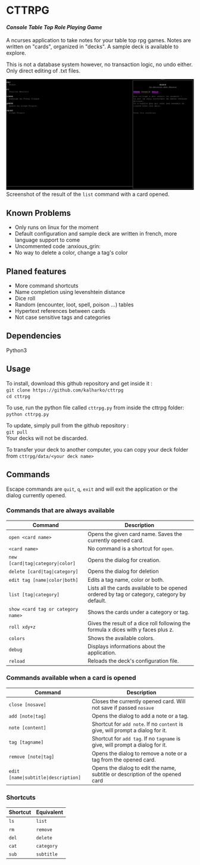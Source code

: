 # **CTTRPG**

#### *Console Table Top Role Playing Game*
A ncurses application to take notes for your table top rpg games. Notes are written on "cards", organized in "decks". A sample deck is available to explore.

This is not a database system however, no transaction logic, no undo either. Only direct editing of .txt files.

![Screenshot of the result of command list with a card opened](/ScreenShots/list_and_card.png)
Screenshot of the result of the `list` command with a card opened.

## **Known Problems**
- Only runs on linux for the moment
- Default configuration and sample deck are written in french, more language support to come
- Uncommented code :anxious_grin:
- No way to delete a color, change a tag's color

## **Planed features**
- More command shortcuts
- Name completion using levenshtein distance
- Dice roll
- Random (encounter, loot, spell, poison ...) tables
- Hypertext references between cards
- Not case sensitive tags and categories


## Dependencies
Python3

## Usage
To install, download this github repository and get inside it :  
`git clone https://github.com/kalharko/cttrpg`  
`cd cttrpg`

To use, run the python file called `cttrpg.py` from inside the cttrpg folder:  
 `python cttrpg.py`

 To update, simply pull from the github repository :  
 `git pull`  
 Your decks will not be discarded.

 To transfer your deck to another computer, you can copy your deck folder from `cttrpg/data/<your deck name>`

## Commands

Escape commands are `quit`, `q`, `exit` and will exit the application or the dialog currently opened.

### Commands that are always available

| Command                           | Description |
|-----------------------------------|-------------|
| `open <card name>`                | Opens the given card name. Saves the currently opened card. |
| `<card name>`                     | No command is a shortcut for `open`. |
| `new [card\|tag\|category\|color]`| Opens the dialog for creation. |
| `delete [card\|tag\|category]`    | Opens the dialog for deletion |
| `edit tag [name\|color\|both]`    | Edits a tag name, color or both. |
| `list [tag\|category]`            | Lists all the cards available to be opened ordered by tag or category, category by default.|
| `show <card tag or category name>`| Shows the cards under a category or tag. |
| `roll xdy+z`                      | Gives the result of a dice roll following the formula x dices with y faces plus z. |
| `colors`                          | Shows the available colors. |
| `debug`                           | Displays informations about the application. |
| `reload`                          | Reloads the deck's configuration file. |


### Commands available when a card is opened

| Command                              | Description |
|------------------------|-------------|
| `close [nosave]`                     | Closes the currently opened card. Will not save if passed `nosave`|
| `add [note\|tag]`                    | Opens the dialog to add a note or a tag. |
| `note [content]`                     | Shortcut for `add note`. If no `content` is give, will prompt a dialog for it.
| `tag [tagname]`                      | Shortcut for `add tag`. If no `tagname` is give, will prompt a dialog for it. |
| `remove [note\|tag]`                 | Opens the dialog to remove a note or a tag from the opened card. |
| `edit [name\|subtitle\|description]` | Opens the dialog to edit the name, subtitle or description of the opened card |


### Shortcuts
| Shortcut    | Equivalent |
|-------------|------------|
| `ls`        | `list`     |
| `rm`        | `remove`   |
| `del`       | `delete`   |
| `cat`       | `category` |
| `sub`       | `subtitle` |
